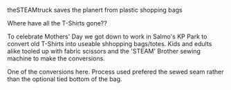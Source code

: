 theSTEAMtruck saves the planert from plastic shopping bags

Where have all the T-Shirts gone??

To celebrate Mothers' Day we got down to work in Salmo's KP Park to convert old T-Shirts into useable shhopping bags/totes.
Kids and edults alike tooled up with fabric scissors and the 'STEAM' Brother sewing machine to make the conversions.

One of the conversions here.
Process used prefered the sewed seam rather than the optional tied bottom of the bag.
